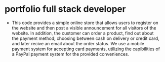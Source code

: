 # portfolio full stack developer
* This code provides a simple online store that allows users to register on the website and then post a visible announcement for all visitors of the website. In addition, the customer can order a product, find out about the payment method, choosing between cash on delivery or credit card, and later recive an email about the order status. We use a mobile payment system for accepting card payments, utilizing the capibilities of a PayPal payment system for the provided conveniences.
